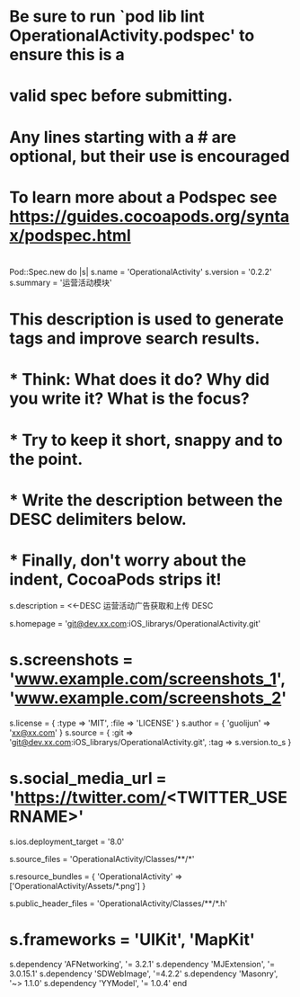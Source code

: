 #
# Be sure to run `pod lib lint OperationalActivity.podspec' to ensure this is a
# valid spec before submitting.
#
# Any lines starting with a # are optional, but their use is encouraged
# To learn more about a Podspec see https://guides.cocoapods.org/syntax/podspec.html
#

Pod::Spec.new do |s|
  s.name             = 'OperationalActivity'
  s.version          = '0.2.2'
  s.summary          = '运营活动模块'

# This description is used to generate tags and improve search results.
#   * Think: What does it do? Why did you write it? What is the focus?
#   * Try to keep it short, snappy and to the point.
#   * Write the description between the DESC delimiters below.
#   * Finally, don't worry about the indent, CocoaPods strips it!

  s.description      = <<-DESC
  运营活动广告获取和上传
                       DESC

  s.homepage         = 'git@dev.xx.com:iOS_librarys/OperationalActivity.git'
  # s.screenshots     = 'www.example.com/screenshots_1', 'www.example.com/screenshots_2'
  s.license          = { :type => 'MIT', :file => 'LICENSE' }
  s.author           = { 'guolijun' => 'xx@xx.com' }
  s.source           = { :git => 'git@dev.xx.com:iOS_librarys/OperationalActivity.git', :tag => s.version.to_s }
  # s.social_media_url = 'https://twitter.com/<TWITTER_USERNAME>'

  s.ios.deployment_target = '8.0'

  s.source_files = 'OperationalActivity/Classes/**/*'
  
  s.resource_bundles = {
     'OperationalActivity' => ['OperationalActivity/Assets/*.png']
   }

  s.public_header_files = 'OperationalActivity/Classes/**/*.h'
  # s.frameworks = 'UIKit', 'MapKit'
   s.dependency 'AFNetworking', '= 3.2.1'
   s.dependency 'MJExtension', '= 3.0.15.1'
   s.dependency 'SDWebImage', '=4.2.2'
   s.dependency 'Masonry', '~> 1.1.0'
   s.dependency 'YYModel', '= 1.0.4'
end


